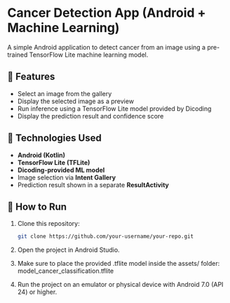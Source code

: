 # Cancer Detection App (Android + Machine Learning)

A simple Android application to detect cancer from an image using a pre-trained TensorFlow Lite machine learning model.

## 📱 Features

- Select an image from the gallery
- Display the selected image as a preview
- Run inference using a TensorFlow Lite model provided by Dicoding
- Display the prediction result and confidence score

## 🧠 Technologies Used

- **Android (Kotlin)**
- **TensorFlow Lite (TFLite)**
- **Dicoding-provided ML model**
- Image selection via **Intent Gallery**
- Prediction result shown in a separate **ResultActivity**

## 🚀 How to Run

1. Clone this repository:
   ```bash
   git clone https://github.com/your-username/your-repo.git
   ```
   
2. Open the project in Android Studio.

3. Make sure to place the provided .tflite model inside the assets/ folder:
   model_cancer_classification.tflite

4. Run the project on an emulator or physical device with Android 7.0 (API 24) or higher.
